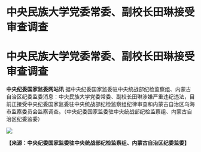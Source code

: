 # 中央民族大学党委常委、副校长田琳接受审查调查

# 中央民族大学党委常委、副校长田琳接受审查调查

**中央纪委国家监委网站讯**
据中央纪委国家监委驻中央统战部纪检监察组、内蒙古自治区纪委监委消息：中央民族大学党委常委、副校长田琳涉嫌严重违纪违法，目前正接受中央纪委国家监委驻中央统战部纪检监察组纪律审查和内蒙古自治区乌海市监察委员会监察调查。（中央纪委国家监委驻中央统战部纪检监察组、内蒙古自治区纪委监委）

![](https://inews.gtimg.com/om_bt/OJEVldE4h7XnWtD-u0VFEMfylSva27OYezArDtPI0MfG8AA/1000)

**【来源：中央纪委国家监委驻中央统战部纪检监察组、内蒙古自治区纪委监委】**

